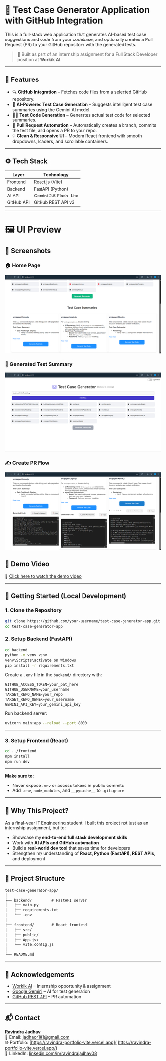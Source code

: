 # 🧪 Test Case Generator Application with GitHub Integration

This is a full-stack web application that generates AI-based test case suggestions and code from your codebase, and optionally creates a Pull Request (PR) to your GitHub repository with the generated tests.

> 🚀 Built as part of an internship assignment for a Full Stack Developer position at **Workik AI**.

---

## 📌 Features

- 🔍 **GitHub Integration** – Fetches code files from a selected GitHub repository.
- 🤖 **AI-Powered Test Case Generation** – Suggests intelligent test case summaries using the Gemini AI model.
- 🧑‍💻 **Test Code Generation** – Generates actual test code for selected summaries.
- 📂 **Pull Request Automation** – Automatically creates a branch, commits the test file, and opens a PR to your repo.
- 💡 **Clean & Responsive UI** – Modern React frontend with smooth dropdowns, loaders, and scrollable containers.

---

## ⚙️ Tech Stack

| Layer       | Technology                      |
|------------|----------------------------------|
| Frontend    | React.js (Vite)                 |
| Backend     | FastAPI (Python)                |
| AI API      | Gemini 2.5 Flash-Lite           |
| GitHub API  | GitHub REST API v3              |

---
# 🖼️ UI Preview

## 📸 Screenshots

### 🏠 Home Page
![Home Page](Screenshots/HomePage.png)

### 🧪 Generated Test Summary
![Test Summary](Screenshots/Test_Summary.png)

### ✍️ Create PR Flow
![Create PR](Screenshots/Create_PR_Flow.png)

## 🎥 Demo Video

🔗 [Click here to watch the demo video](https://drive.google.com/file/d/YOUR_FILE_ID/view)

---

## 🚀 Getting Started (Local Development)

### 1. Clone the Repository

```bash
git clone https://github.com/your-username/test-case-generator-app.git
cd test-case-generator-app
```

### 2. Setup Backend (FastAPI)

```bash
cd backend
python -m venv venv
venv\Scripts\activate on Windows
pip install -r requirements.txt
```

Create a `.env` file in the `backend/` directory with:

```
GITHUB_ACCESS_TOKEN=your_pat_here
GITHUB_USERNAME=your_username
TARGET_REPO_NAME=your_repo
TARGET_REPO_OWNER=your_username
GEMINI_API_KEY=your_gemini_api_key
```

Run backend server:

```bash
uvicorn main:app --reload --port 8000
```

---

### 3. Setup Frontend (React)

```bash
cd ../frontend
npm install
npm run dev
```

---

**Make sure to:**
- Never expose `.env` or access tokens in public commits
- Add `.env`, `node_modules`, and `__pycache__` to `.gitignore`

---

## 🧠 Why This Project?

As a final-year IT Engineering student, I built this project not just as an internship assignment, but to:

- Showcase my **end-to-end full stack development skills**
- Work with **AI APIs and GitHub automation**
- Build a **real-world dev tool** that saves time for developers
- Strengthen my understanding of **React, Python (FastAPI), REST APIs**, and deployment

---

## 📁 Project Structure

```
test-case-generator-app/
│
├── backend/         # FastAPI server
│   ├── main.py
│   ├── requirements.txt
│   └── .env
│
├── frontend/        # React frontend
│   ├── src/
│   ├── public/
│   ├── App.jsx
│   └── vite.config.js
│
└── README.md
```

---

## 🤝 Acknowledgements

- [Workik AI](https://www.workik.com) – Internship opportunity & assignment
- [Google Gemini](https://deepmind.google/technologies/gemini/) – AI for test generation
- [GitHub REST API](https://docs.github.com/en/rest) – PR automation

---

## 📬 Contact

**Ravindra Jadhav**  
📧 Email: jadhaor181@gmail.com  
🌐 Portfolio: [https://ravindra-portfolio-vite.vercel.app]( https://ravindra-portfolio-vite.vercel.app/)  
💼 LinkedIn: [linkedin.com/in/ravindrajadhav08](https://www.linkedin.com/in/ravindrajadhav08/)
